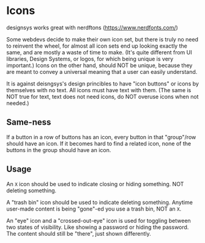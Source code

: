 # Icons

designsys works great with nerdftons (https://www.nerdfonts.com/)

Some webdevs decide to make their own icon set, but there is truly no need to reinvent the wheel, for almost all icon sets end up looking exactly the same, and are mostly a waste of time to make. (It's quite different from UI libraries, Design Systems, or logos, for which being unique is very important.) Icons on the other hand, should NOT be unique, because they are meant to convey a universal meaning that a user can easily understand.

It is against deisngsys's design princibles to have "icon buttons" or icons by themselves with no text. All icons must have text with them. (The same is NOT true for text, text does not need icons, do NOT overuse icons when not needed.)

## Same-ness

If a button in a row of buttons has an icon, every button in that "group"/row should have an icon. If it becomes hard to find a related icon, none of the buttons in the group should have an icon.

## Usage

An `X` icon should be used to indicate closing or hiding something. NOT deleting something.

A "trash bin" icon should be used to indicate deleting something. Anytime user-made content is being "gone"-ed you use a trash bin, NOT an `X`.

An "eye" icon and a "crossed-out-eye" icon is used for toggling between two states of visibility. Like showing a password or hiding the password. The content should still be "there", just shown differently.
